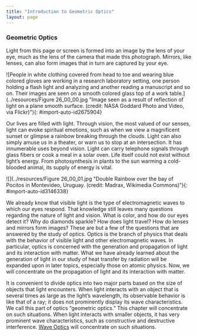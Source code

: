 ```yaml
---
title: "Introduction to Geometric Optics"
layout: page
---
```







### Geometric Optics

Light from this page or screen is formed into an image by the lens of your eye, much as the lens of the camera that made this photograph. Mirrors, like lenses, can also form images that in turn are captured by your eye.

 ![People in white clothing covered from head to toe and wearing blue colored gloves are working in a research laboratory setting, one person holding a flash light and analyzing and another reading a manuscript and so on. Their images are seen on a smooth colored glass top of a work table.](../resources/Figure 26_00_00.jpg "Image seen as a result of reflection of light on a plane smooth surface. (credit: NASA Goddard Photo and Video, via Flickr)"){: #import-auto-id2675904}

Our lives are filled with light. Through vision, the most valued of our senses, light can evoke spiritual emotions, such as when we view a magnificent sunset or glimpse a rainbow breaking through the clouds. Light can also simply amuse us in a theater, or warn us to stop at an intersection. It has innumerable uses beyond vision. Light can carry telephone signals through glass fibers or cook a meal in a solar oven. Life itself could not exist without light’s energy. From photosynthesis in plants to the sun warming a cold-blooded animal, its supply of energy is vital.

 ![](../resources/Figure 26_00_01.jpg "Double Rainbow over the bay of Pocitos in Montevideo, Uruguay. (credit: Madrax, Wikimedia Commons)"){: #import-auto-id3146338}

We already know that visible light is the type of electromagnetic waves to which our eyes respond. That knowledge still leaves many questions regarding the nature of light and vision. What is color, and how do our eyes detect it? Why do diamonds sparkle? How does light travel? How do lenses and mirrors form images? These are but a few of the questions that are answered by the study of optics. Optics is the branch of physics that deals with the behavior of visible light and other electromagnetic waves. In particular, optics is concerned with the generation and propagation of light and its interaction with matter. What we have already learned about the generation of light in our study of heat transfer by radiation will be expanded upon in later topics, especially those on atomic physics. Now, we will concentrate on the propagation of light and its interaction with matter.

It is convenient to divide optics into two major parts based on the size of objects that light encounters. When light interacts with an object that is several times as large as the light’s wavelength, its observable behavior is like that of a ray; it does not prominently display its wave characteristics. We call this part of optics “geometric optics.” This chapter will concentrate on such situations. When light interacts with smaller objects, it has very prominent wave characteristics, such as constructive and destructive interference. [Wave Optics](/m42496) will concentrate on such situations.
